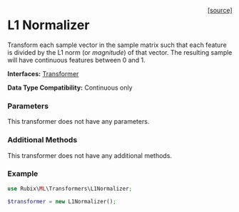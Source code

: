 <span style="float:right;"><a href="https://github.com/RubixML/RubixML/blob/master/src/Transformers/L1Normalizer.php">[source]</a></span>

# L1 Normalizer
Transform each sample vector in the sample matrix such that each feature is divided by the L1 norm (or *magnitude*) of that vector. The resulting sample will have continuous features between 0 and 1.

**Interfaces:** [Transformer](api.md#transformer)

**Data Type Compatibility:** Continuous only

### Parameters
This transformer does not have any parameters.

### Additional Methods
This transformer does not have any additional methods.

### Example
```php
use Rubix\ML\Transformers\L1Normalizer;

$transformer = new L1Normalizer();
```